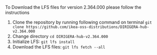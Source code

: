 To Download the LFS files for version 2.364.000 please follow the instructions

1. Clone the repository by running following command on terminal `git clone https://github.com/ikea-oss-distributions/DIRIGERA-hub-v2.364.000`
2. Change directory `cd DIRIGERA-hub-v2.364.000`
3. Initialize LFS: `git lfs install`
4. Download the LFS files: `git lfs fetch --all`
